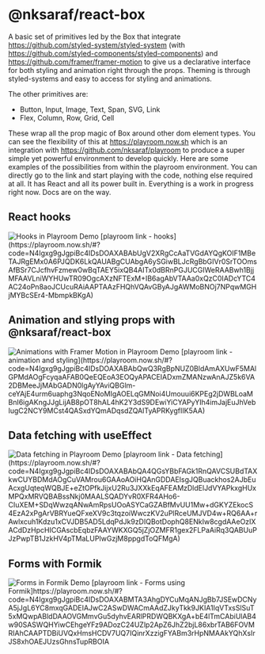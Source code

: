 # @nksaraf/react-box

A basic set of primitives led by the Box that integrate https://github.com/styled-system/styled-system (with https://github.com/styled-components/styled-components) and https://github.com/framer/framer-motion to give us a declarative interface for both styling and animation right through the props. Theming is through styled-systems and easy to access for styling and animations.

The other primitives are:
* Button, Input, Image, Text, Span, SVG, Link
* Flex, Column, Row, Grid, Cell

These wrap all the prop magic of Box around other dom element types. You can see the flexibility of this at https://playroom.now.sh which is an integration with https://github.com/nksaraf/playroom to produce a super
simple yet powerful environment to develop quickly. Here are some examples of the possibilities from within the playroom environment. You can directly go to the link and start playing with the code, nothing else required at all. It has React and all its power built in. Everything is a work in progress right now.
Docs are on the way.

## React hooks
<img src="https://github.com/nksaraf/playroom/raw/master/images/hooks.gif" alt="Hooks in Playroom Demo" title="Hooks in Playroom Demo" />
[playroom link - hooks](https://playroom.now.sh/#?code=N4Igxg9gJgpiBc4IDsDOAXABAbUgV2XRgCcAaTVGdAYQgKOIF1MBeTAJRgEMx0A6PJQDK6LkQAUABgCUAbgA6ySGiwBLJcRgBbGIVr0SrTOOmsAfBSr7CJcfhvFzmew0wBqTAEY5ixQB4AITx0dBRnPGJUCGIWeRAABwh1BjjMFAAVLniWYHUwTR09OgcAXzNFTExM+IB6agAbVTAAa0xQzC0IADcYTC4AC24oPn8aoJCUcuRAiAAPTAAzFHQhVQAvGByAJgAWMoBNOj7NPqwMGHjMYBcSEr4-MbmpkBKgA)

## Animation and stlying props with @nksaraf/react-box
<img src="https://github.com/nksaraf/playroom/raw/master/images/animation.gif" alt="Animations with Framer Motion in Playroom Demo" title="Animations with Framer Motion in Playroom Demo" />
[playroom link - animation and styling](https://playroom.now.sh/#?code=N4Igxg9gJgpiBc4IDsDOAXABAbQwQ3RgBpNUZ0BldAmAXUwF5MAlGPMdAOgFcyqaAFAB0QeEQEoA3EOQyAPACEIADxmZMANzwAnAJZ5k6VA2DBMeeJjMAbGADN0lgAyYAviQBGlm-ceYAjE4urm6uaphg3NqoENoMIgAOELqGMNoi4Umouui6KPEg2jDWBLoaMBnI6igAKngJJgLijAB8pOT8hAL4hK2Y3dS9DEwiYiCYAPyYIh4imJajEuJhVebIugC2NCY9MCst4QASxdYQmADqsdZQAITyAPRKygfIIK5AA)

## Data fetching with useEffect
<img src="https://github.com/nksaraf/playroom/raw/master/images/effect.gif" alt="Data fetching in Playroom Demo" title="Data fetching in Playroom Demo" />
[playroom link - Data fetching](https://playroom.now.sh/#?code=N4Igxg9gJgpiBc4IDsDOAXABAbQA4QGsYBbFAGk1RnQAVCSUBdTAXkwCUYBDMdAOgCuVAMrou6GAAoAOiHQAnGDDAEIsgJQBuackhos2AJbEuAcxgUqteqWQBJE+eZtOPfkJijxU2Ru3JXXkEqAFEAMzDldElJdVYAPkxgHUxMPQxMRVQBABssNkj0MAALSQADYvR0XFR4AHo6-CIuXEM+SDqWwzqANwAmRpsUOoASYCaGZABfMvUU1Mw+dGKYZEkocS4EzA2xPgArVBRYueQFxeXV9c3tqzoiWwczKV2uPlRceUMJVD4w+RQ6AA+rAwlxcuh1Kdzu1xCVJDB5AD5LdqPdJk9zDIQBotDophQ8ENkIw8cgdAAeOzIXACdDzHpcHICGAscbEqbzFAAYWKXGQ5jZjOZMFR1gex2FLPaAiRq3QABUuPJzPwpTB1JzkHV4pTMaLUPIwGzjM8ppgdToQFMgA)

## Forms with Formik
<img src="https://github.com/nksaraf/playroom/raw/master/images/forms.gif" alt="Forms in Formik Demo" title="Forms in Formik Demo" />
[playroom link - Forms using Formik]https://playroom.now.sh/#?code=N4Igxg9gJgpiBc4IDsDOAXABMTA3AhgDYCuMqANJgBb7JSEwDCNyA5jJgL6YC8mxqGADEIAJwC2ASwDWACmAAdZJkyTkk9JKIA1IqVTxsSlSuT5xMQwpABldDAAOVGMmvGu5dyhvEARlPRDWQBKXgA+bE4lTmCAbiUlAB4w90SASWQHYiwCEhgeYFz9ADozC24UZlp2ApZ6JhZ2bjL86xbrTAB6FOVMRIAhCAAPTDBiUVQxHmsHCDV7UQ7IQinrXzzigFYABm3rHpNMAAkYQhXsIrJS8xhOAEJUzsGhnsTupRBOIA
